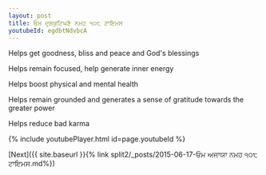 ```yaml
---
layout: post
title: ਓਮ ਦੁਸ਼ਕੁਟਿਘਣੇ ਨਮਹ ੧੦੮ ਟਾਇਮਸ
youtubeId: egdbtNdvbcA
---
```

 
 
Helps get goodness, bliss and peace and God's blessings
 
Helps remain focused, help generate inner energy 
 
Helps boost physical and mental health 
 
Helps remain grounded and generates a sense of gratitude towards the greater power 
 
Helps reduce bad karma
 
 
 
 


{% include youtubePlayer.html id=page.youtubeId %}
 
[Next]({{ site.baseurl }}{% link  split2/_posts/2015-06-17-ਓਮ ਅਜਾਯਾ ਨਮਹ ੧੦੮ ਟਾਇਮਸ.md%})
 
